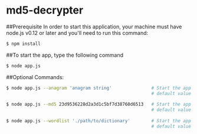 # md5-decrypter

##Prerequisite
In order to start this application, your machine must have node.js v0.12 or later and you'll need to run this command:
```bash
$ npm install
```

##To start the app, type the following command
```bash
$ node app.js
```

##Optional Commands:
```bash
$ node app.js --anagram 'anagram string'               # Start the app with the anagram 'anagram string'
                                                       # default value is: 'poultry outwits ants'
                                                       
$ node app.js --md5 23d9536228d2a3d1c5bf7d38760d6513   # Start the app with the md5 hash '23d9536228d2a3d1c5bf7d38760d6513'
                                                       # default value is: '4624d200580677270a54ccff86b9610e'
                                                       
$ node app.js --wordlist './path/to/dictionary'        # Start the app with a dictionary path './path/to/dictionary'
                                                       # default value is: './wordlist'
```
